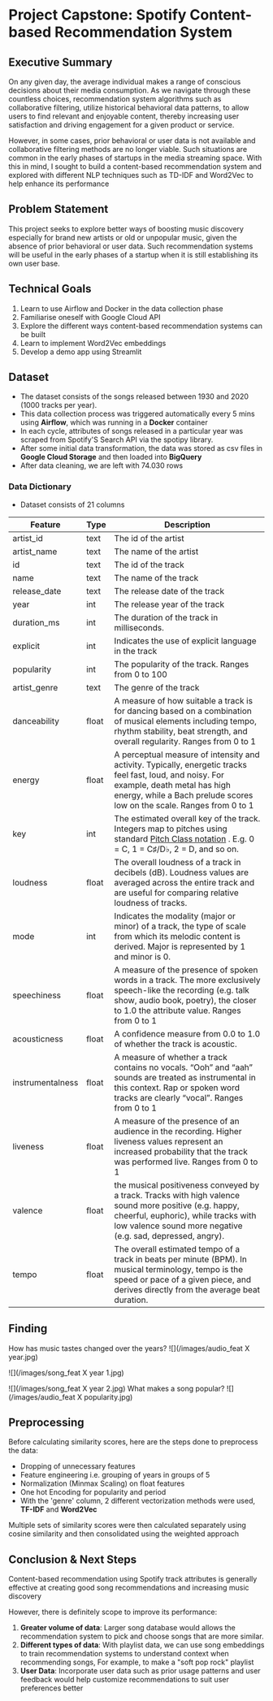# Project Capstone: Spotify Content-based Recommendation System

##  Executive Summary
On any given day, the average individual makes a range of conscious decisions about their media consumption. As we navigate through these countless choices, recommendation system algorithms such as collaborative filtering, utilize historical behavioral data patterns, to allow users to find relevant and enjoyable content, thereby increasing user satisfaction and driving engagement for a given product or service. 

However, in some cases, prior behavioral or user data is not available and collaborative filtering methods are no longer viable. Such situations are common in the early phases of startups in the media streaming space. With this in mind, I sought to build a content-based recommendation system and explored with different NLP techniques such as TD-IDF and Word2Vec to help enhance its performance

##  Problem Statement
This project seeks to explore better ways of boosting music discovery especially for brand new artists or old or unpopular music, given the absence of prior behavioral or user data.
Such recommendation systems will be useful in the early phases of a startup when it is still establishing its own user base. 

## Technical Goals
1. Learn to use Airflow and Docker in the data collection phase
2. Familiarise oneself with Google Cloud API
3. Explore the different ways content-based recommendation systems can be built
4. Learn to implement Word2Vec embeddings
5. Develop a demo app using Streamlit
 
## Dataset
* The dataset consists of the songs released between 1930 and 2020  (1000 tracks per year).
* This data collection process was triggered automatically every 5 mins using **Airflow**, which was running in a **Docker** container
* In each cycle, attributes of songs released in a particular year was scraped from Spotify'S Search API via the spotipy library.
* After some initial data transformation, the data was stored as csv files in **Google Cloud Storage** and then loaded into **BigQuery**
* After data cleaning, we are left with 74.030 rows

### Data Dictionary
* Dataset consists of 21 columns

|Feature|Type|Description|
|---|---|---|
|artist_id|text| The id of the artist| 
|artist_name|text| The name of the artist|
|id|text| The id of the track| 
|name|text|  The name of the track| 
|release_date|text| The release date of the track| 
|year|int| The release year of the track| 
|duration_ms|int|The duration of the track in milliseconds. | 
|explicit|int| Indicates the use of explicit language in the track| 
|popularity|int| The popularity of the track. Ranges from 0 to 100| 
|artist_genre|text| The genre of the track| 
|danceability|float| A measure of how suitable a track is for dancing based on a combination of musical elements including tempo, rhythm stability, beat strength, and overall regularity. Ranges from 0 to 1| 
|energy|float| A perceptual measure of intensity and activity. Typically, energetic tracks feel fast, loud, and noisy. For example, death metal has high energy, while a Bach prelude scores low on the scale. Ranges from 0 to 1| 
|key|int| The estimated overall key of the track. Integers map to pitches using standard [Pitch Class notation](https://en.wikipedia.org/wiki/Pitch_class) . E.g. 0 = C, 1 = C♯/D♭, 2 = D, and so on.| 
|loudness|float| The overall loudness of a track in decibels (dB). Loudness values are averaged across the entire track and are useful for comparing relative loudness of tracks.| 
|mode|int| Indicates the modality (major or minor) of a track, the type of scale from which its melodic content is derived. Major is represented by 1 and minor is 0.| 
|speechiness|float| A measure of the presence of spoken words in a track. The more exclusively speech-like the recording (e.g. talk show, audio book, poetry), the closer to 1.0 the attribute value.  Ranges from 0 to 1| 
|acousticness|float| A confidence measure from 0.0 to 1.0 of whether the track is acoustic.| 
|instrumentalness|float| A measure of whether a track contains no vocals. “Ooh” and “aah” sounds are treated as instrumental in this context. Rap or spoken word tracks are clearly “vocal”. Ranges from 0 to 1| 
|liveness|float| A measure of the presence of an audience in the recording. Higher liveness values represent an increased probability that the track was performed live. Ranges from 0 to 1| 
|valence|float| the musical positiveness conveyed by a track. Tracks with high valence sound more positive (e.g. happy, cheerful, euphoric), while tracks with low valence sound more negative (e.g. sad, depressed, angry).| 
|tempo|float| The overall estimated tempo of a track in beats per minute (BPM). In musical terminology, tempo is the speed or pace of a given piece, and derives directly from the average beat duration.|  

## Finding
How has music tastes changed over the years?
![](/images/audio_feat X year.jpg)

![](/images/song_feat X year 1.jpg)

![](/images/song_feat X year 2.jpg)
What makes a song popular?
![](/images/audio_feat X popularity.jpg)

##  Preprocessing

Before calculating similarity scores, here are the steps done to preprocess the data:

-   Dropping of unnecessary features
-   Feature engineering i.e. grouping of years in groups of 5
-   Normalization (Minmax Scaling) on float features
-   One hot Encoding for popularity and period
- With the 'genre' column, 2 different vectorization methods were used, **TF-IDF** and **Word2Vec**

Multiple sets of similarity scores were then calculated separately using cosine similarity and then consolidated using the weighted approach


## Conclusion & Next Steps
Content-based recommendation using Spotify track attributes is generally effective at creating good song recommendations and increasing music discovery

However, there is definitely scope to improve its performance:
1. **Greater volume of  data**: Larger song database would allows the recommendation system to pick and choose songs that are more similar.
2.  **Different types of data**: With playlist data, we can use song embeddings to train recommendation systems to understand context when recommending songs, For example, to make a "soft pop rock" playlist
3. **User Data**: Incorporate user data such as prior usage patterns and user feedback would help customize recommendations to suit user preferences better
